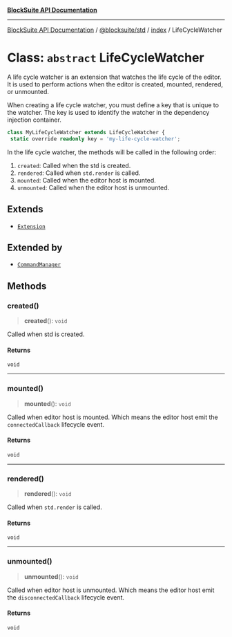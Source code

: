 [**BlockSuite API Documentation**](../../../../README.md)

***

[BlockSuite API Documentation](../../../../README.md) / [@blocksuite/std](../../README.md) / [index](../README.md) / LifeCycleWatcher

# Class: `abstract` LifeCycleWatcher

A life cycle watcher is an extension that watches the life cycle of the editor.
It is used to perform actions when the editor is created, mounted, rendered, or unmounted.

When creating a life cycle watcher, you must define a key that is unique to the watcher.
The key is used to identify the watcher in the dependency injection container.
```ts
class MyLifeCycleWatcher extends LifeCycleWatcher {
 static override readonly key = 'my-life-cycle-watcher';
```

In the life cycle watcher, the methods will be called in the following order:
1. `created`: Called when the std is created.
2. `rendered`: Called when `std.render` is called.
3. `mounted`: Called when the editor host is mounted.
4. `unmounted`: Called when the editor host is unmounted.

## Extends

- [`Extension`](../../../store/classes/Extension.md)

## Extended by

- [`CommandManager`](CommandManager.md)

## Methods

### created()

> **created**(): `void`

Called when std is created.

#### Returns

`void`

***

### mounted()

> **mounted**(): `void`

Called when editor host is mounted.
Which means the editor host emit the `connectedCallback` lifecycle event.

#### Returns

`void`

***

### rendered()

> **rendered**(): `void`

Called when `std.render` is called.

#### Returns

`void`

***

### unmounted()

> **unmounted**(): `void`

Called when editor host is unmounted.
Which means the editor host emit the `disconnectedCallback` lifecycle event.

#### Returns

`void`
